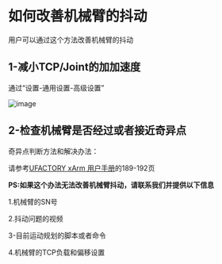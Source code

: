 # 如何改善机械臂的抖动

用户可以通过这个方法改善机械臂的抖动

## 1-减小TCP/Joint的加加速度

通过“设置-通用设置-高级设置”



![image](https://github.com/xArm-Developer/ufactory_docs/blob/main/cn/.gitbook/assets/dou-dong.png)

## 2-检查机械臂是否经过或者接近奇异点

奇异点判断方法和解决办法：

请参考[UFACTORY xArm 用户手册](https://www.cn.ufactory.cc/xarm-download)的189-192页

**PS:如果这个办法无法改善机械臂抖动，请联系我们并提供以下信息**

1.机械臂的SN号

2.抖动问题的视频

3-目前运动规划的脚本或者命令

4.机械臂的TCP负载和偏移设置

